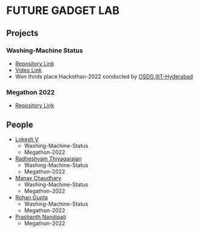 # FUTURE GADGET LAB

## Projects
 
### Washing-Machine Status

 - [Repository Link](https://github.com/FUTURE-GADGET-LAB/Washing-Machine-Status)
 - [Video Link](https://iiitaphyd-my.sharepoint.com/:v:/g/personal/lokesh_v_research_iiit_ac_in/EVAFodt273dOguAVeypDZlMBuZr7FXxlXnBPf_6iNDD8NQ?e=avdDNF)
 - Won thirds place Hackothan-2022 conducted by [OSDG](https://osdg.iiit.ac.in/),[IIIT-Hyderabad](www.iiit.ac.in)
 

### Megathon 2022

 - [Repository Link](https://github.com/FUTURE-GADGET-LAB/Megathon-22)

## People

- [Lokesh V](https://github.com/LokeshVenkatachalam)
  - Washing-Machine-Status
  - Megathon-2022
- [Radheshyam Thiyagarajan](https://github.com/Radheshyam23)
  - Washing-Machine-Status
  - Megathon-2022
- [Manav Chaudhary](https://github.com/LainWiredIn)
  - Washing-Machine-Status
  - Megathon-2022
- [Rohan Gupta](https://github.com/guptarohan6502)
  - Washing-Machine-Status
  - Megathon-2022
- [Prashanth Nandipati](https://github.com/itspacchu)
  - Megathon-2022
